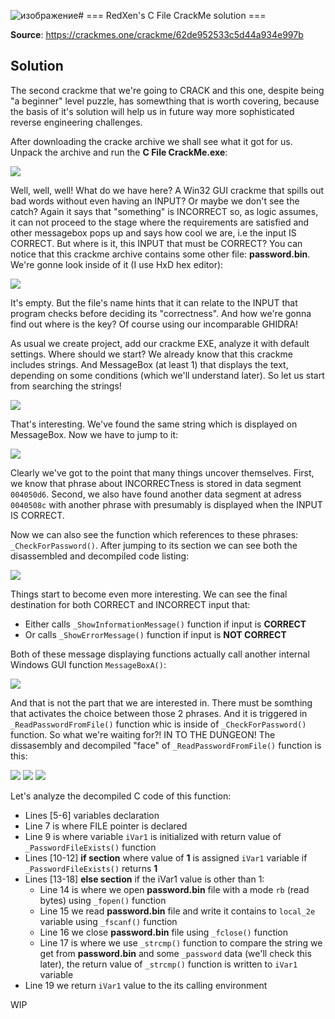 ![изображение](https://github.com/Marco888Space/Reverse-Engineering-crackmes-with-Ghidra/assets/42515446/447dd1f8-0eec-4105-8bfb-0dfec3b48c25)# === RedXen's C File CrackMe solution ===

**Source**: https://crackmes.one/crackme/62de952533c5d44a934e997b

## Solution

The second crackme that we're going to CRACK and this one, despite being "a beginner" level puzzle, has somewthing that is worth covering, because the basis of it's solution will help us in future way more sophisticated reverse engineering challenges.

After downloading the cracke archive we shall see what it got for us. Unpack the archive and run the **C File CrackMe.exe**:

<img src = "https://github.com/Marco888Space/Reverse-Engineering-crackmes-with-Ghidra/blob/main/solutions/crackme_2/1.PNG">

Well, well, well! What do we have here? A Win32 GUI crackme that spills out bad words without even having an INPUT? Or maybe we don't see the catch? Again it says that "something" is INCORRECT so, as logic assumes, it can not proceed to the stage where the requirements are satisfied and other messagebox pops up and says how cool we are, i.e the input IS CORRECT. But where is it, this INPUT that must be CORRECT? You can notice that this crackme archive contains some other file: **password.bin**. We're gonne look inside of it (I use HxD hex editor):

<img src = "https://github.com/Marco888Space/Reverse-Engineering-crackmes-with-Ghidra/blob/main/solutions/crackme_2/2.PNG">

It's empty. But the file's name hints that it can relate to the INPUT that program checks before deciding its "correctness". And how we're gonna find out where is the key? Of course using our incomparable GHIDRA!

As usual we create project, add our crackme EXE, analyze it with default settings. Where should we start? We already know that this crackme includes strings. And MessageBox (at least 1) that displays the text, depending on some conditions (which we'll understand later). So let us start from searching the strings!

<img src = "https://github.com/Marco888Space/Reverse-Engineering-crackmes-with-Ghidra/blob/main/solutions/crackme_2/3.PNG">

That's interesting. We've found the same string which is displayed on MessageBox. Now we have to jump to it:

<img src = "https://github.com/Marco888Space/Reverse-Engineering-crackmes-with-Ghidra/blob/main/solutions/crackme_2/4.PNG">

Clearly we've got to the point that many things uncover themselves. First, we know that phrase about INCORRECTness is stored in data segment ```004050d6```. Second, we also have found another data segment at adress ```0040508c``` with another phrase with presumably is displayed when the INPUT IS CORRECT.

Now we can also see the function which references to these phrases: ```_CheckForPassword()```. After jumping to its section we can see both the disassembled and decompiled code listing:

<img src = "https://github.com/Marco888Space/Reverse-Engineering-crackmes-with-Ghidra/blob/main/solutions/crackme_2/5.PNG">

Things start to become even more interesting. We can see the final destination for both CORRECT and INCORRECT input that:

- Either calls ```_ShowInformationMessage()``` function if input is **CORRECT**
- Or calls ```_ShowErrorMessage()``` function if input is **NOT CORRECT**

Both of these message displaying functions actually call another internal Windows GUI function ```MessageBoxA()```:

<img src = "https://github.com/Marco888Space/Reverse-Engineering-crackmes-with-Ghidra/blob/main/solutions/crackme_2/6.PNG">

And that is not the part that we are interested in. There must be somthing that activates the choice between those 2 phrases. And it is triggered in ```_ReadPasswordFromFile()``` function whic is inside of ```_CheckForPassword()``` function. So what we're waiting for?! IN TO THE DUNGEON! The dissasembly and decompiled "face" of ```_ReadPasswordFromFile()``` function is this:

<img src = "https://github.com/Marco888Space/Reverse-Engineering-crackmes-with-Ghidra/blob/main/solutions/crackme_2/7.PNG">

<img src = "https://github.com/Marco888Space/Reverse-Engineering-crackmes-with-Ghidra/blob/main/solutions/crackme_2/8.PNG">

<img src = "https://github.com/Marco888Space/Reverse-Engineering-crackmes-with-Ghidra/blob/main/solutions/crackme_2/9.PNG">

Let's analyze the decompiled C code of this function:

- Lines [5-6] variables declaration
- Line 7 is where FILE pointer is declared
- Line 9 is where variable ```iVar1``` is initialized with return value of ```_PasswordFileExists()``` function
- Lines [10-12] **if section** where value of **1** is assigned ```iVar1``` variable if ```_PasswordFileExists()``` returns **1**
- Lines [13-18] **else section** if the iVar1 value is other than 1:
  - Line 14 is where we open **password.bin** file with a mode ```rb``` (read bytes) using ```_fopen()``` function
  - Line 15 we read **password.bin** file and write it contains to ```local_2e``` variable using ```_fscanf()``` function
  - Line 16 we close **password.bin** file using ```_fclose()``` function
  - Line 17 is where we use ```_strcmp()``` function to compare the string we get from **password.bin** and some ```_password``` data (we'll check this later), the return value of ```_strcmp()``` function is written to ```iVar1``` variable
- Line 19 we return ```iVar1``` value to the its calling environment

WIP
